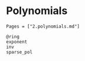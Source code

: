 # Polynomials
```@index
Pages = ["2.polynomials.md"]
```

```@docs 
@ring
exponent
inv
sparse_pol
```










